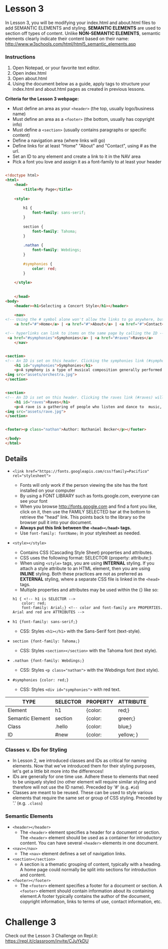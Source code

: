 # Lesson 3

In Lesson 3, you will be modifying your index.html and about.html files to add SEMANTIC ELEMENTS and styling.  **SEMANTIC
ELEMENTS** are used to section off types of content. Unlike **NON-SEMANTIC ELEMENTS**, semantic elements clearly indicate their content based on their name:  http://www.w3schools.com/html/html5_semantic_elements.asp 

### Instructions
1. Open Notepad, or your favorite text editor.
2. Open index.html
3. Open about.html
4. Using the document below as a guide, apply tags to structure your index.html and about.html 
pages as created in previous lessons.


**Criteria for the Lesson 3 webpage:**
* Must define an area as your `<header>` (the top, usually logo/business name)
* Must define an area as a `<footer>` (the bottom, usually has copyright info)
* Must define a `<section>` (usually contains paragraphs or specific content)
* Define a navigation area (where links will go)
* Define links for at least "Home" "About" and "Contact", using # as the url.
* Set an ID to any element and create a link to it in the NAV area
* Pick a font you love and assign it as a font-family to at least your header

```HTML

<!doctype html> 
<html> 
	<head>    
		<title>My Page</title> 			
	
    <style>
    
    	h1 {
			font-family: sans-serif;
		}
		
		section {
			font-family: Tahoma;
		}
		
		.nathan {
			font-family: Webdings;
		}
		
		#symphonies {
			color: red;
		}
		
	</style>
		
		
	</head> 
<body> 
	<header><h1>Selecting a Concert Style</h1></header> 

	<nav>
<!-- Using the # symbol alone won't allow the links to go anywhere, but they look active and work for styling purposes. -->
	<a href="#">Home</a> | <a href="#">About</a> | <a href="#">Contact</a> |

<!-- hyperlinks can link to items on the same page by calling the ID -->
 <a href="#symphonies">Symphonies</a> | <a href="#raves">Raves</a>
	</nav>


<section>
<!-- An ID is set on this header. Clicking the symphonies link (#symphonies) will scroll to this point. -->
	<h1 id="symphonies">Symphonies</h1>   
	<p>A symphony is a type of musical composition generally performed by a full orchestra.</p>
<img src="assets/orchestra.jpg">
</section> 


<section>
<!-- An ID is set on this header. Clicking the raves link (#raves) will scroll to this point. -->
	<h1 id="raves">Raves</h1>
	<p>A rave is a gathering of people who listen and dance to  music, especially electronic music, usually performed by a  live band or live DJs.</p>
<img src="assets/rave.jpg">
</section> 


<footer><p class="nathan">Author: Nathaniel Becker</p></footer>

</body>
</html>
```

## Details

* `<link href="https://fonts.googleapis.com/css?family=Pacifico" rel="stylesheet">`
    * Fonts will only work if the person viewing the site has the font installed on your computer
    * By using a FONT LIBRARY such as fonts.google.com, everyone can see your font
    * When you browse http://fonts.google.com and find a font you like, click on it, then use the FAMILY SELECTED bar at the
    bottom to retrieve the "head" link.  This points back to the library so the browser pull it into your document.
    * **Always put this link between the `<head></head>` tags.**
    * Use `font-family: fontName;` in your stylesheet as needed.
* `<style></style>`
    * Contains CSS (Cascading Style Sheet) properties and attributes.
    * CSS uses the following format: SELECTOR {property: attribute;}
    * When using `<style>` tags, you are using **INTERNAL** styling. If you attach a style attribute to an HTML element, then you are using **INLINE** styling. Both these practices are not as preferred as **EXTERNAL** styling, where a separate CSS file is linked in the `<head>` tags.
    * Multiple properties and attributes may be used within the {} like so:
    
    ```HTML5
    h1 { <!-- h1 is SELECTOR -->
        color: red; 
        font-family: Arial;} <!-- color and font-family are PROPERTIES. Arial and red are ATTRIBUTES -->
    ```

* `h1 {font-family: sans-serif;}`
    * CSS: Styles `<h1></h1>` with the Sans-Serif font (text-style).
* `section {font-family: Tahoma;}`
    * CSS: Styles `<section></section>` with the Tahoma font (text style).
* `.nathan {font-family: Webdings;}`
    * CSS: Styles `<p class="nathan">` with the Webdings font (text style).
* `#symphonies {color: red;}`
    * CSS: Styles `<div id="symphonies">` with red text.

| TYPE | SELECTOR | PROPERTY | ATTRIBUTE |
| --- | --- | --- | --- |
| Element | h1 | {color: | red;} |
| Semantic Element | section | {color: | green;}|
| Class | .hello | {color: | blue;} |
| ID | #new | {color: | yellow; } |



### Classes v. IDs for Styling
* In Lesson 2, we introduced classes and IDs as critical for naming elements. Now that we've introduced them for their styling purposes, let's get a little bit more into the differences!
* IDs are generally for one time use. Adhere these to elements that need to be uniquely styled (no other element will require similar styling and therefore will not use the ID name). Preceded by '#' (e.g. `#id`)
* Classes are meant to be reused. These can be used to style various elements that require the same set or group of CSS styling. Preceded by '.' (e.g. `.class`)

### Semantic Elements
* `<header></header>`
    * The `<header>` element specifies a header for a document or section. The `<header>` 
    element should be used as a container for introductory content.  You can have several 
    `<header>` elements in one document.
* `<nav></nav>`
    * The `<nav>` element defines a set of navigation links.
* `<section></section>`
    * A section is a thematic grouping of content, typically with a heading.  A home page could normally
     be split into sections for introduction and content.
* `<footer></footer>`
    * The `<footer>` element specifies a footer for a document or section. A `<footer>` element should
     contain information about its containing element.A footer typically contains the author of the
    document, copyright information, links to terms of use, contact information, etc.


# Challenge 3

Check out the Lesson 3 Challenge on Repl.it: https://repl.it/classroom/invite/CJuYkDU
